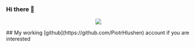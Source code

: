 ### Hi there 👋
<p align="center">
  <a href="https://skillicons.dev">
    <img src="https://skillicons.dev/icons?i=php,python,javascript,typescript,c,cs,azure,css,html,docker" />
  </a>
</p>
## My working [github](https://github.com/PiotrHlushen) account if you are interested
<!--
**glueshen/glueshen** is a ✨ _special_ ✨ repository because its `README.md` (this file) appears on your GitHub profile.

Here are some ideas to get you started:

- 🔭 I’m currently working on ...
- 🌱 I’m currently learning ...
- 👯 I’m looking to collaborate on ...
- 🤔 I’m looking for help with ...
- 💬 Ask me about ...
- 📫 How to reach me: ...
- 😄 Pronouns: ...
- ⚡ Fun fact: ...
-->
